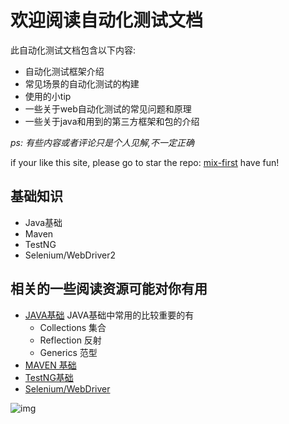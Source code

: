 # 欢迎阅读自动化测试文档

此自动化测试文档包含以下内容:

- 自动化测试框架介绍
- 常见场景的自动化测试的构建
- 使用的小tip
- 一些关于web自动化测试的常见问题和原理
- 一些关于java和用到的第三方框架和包的介绍

*ps: 有些内容或者评论只是个人见解,不一定正确*

if your like this site, please go to star the repo: [mix-first](https://github.com/ideasfortester/mixed-first)
have fun!

## 基础知识

* Java基础
* Maven
* TestNG
* Selenium/WebDriver2

## 相关的一些阅读资源可能对你有用

 - [JAVA基础](https://docs.oracle.com/javase/tutorial/)
    JAVA基础中常用的比较重要的有
    * Collections 集合
    * Reflection 反射
    * Generics 范型 
 - [MAVEN 基础](http://wiki.jikexueyuan.com/project/maven/)
 - [TestNG基础](http://www.jianshu.com/p/d430c78016e6)
 - [Selenium/WebDriver](https://github.com/fool2fish/selenium-doc/blob/master/official-site/selenium-web-driver.md)

![img](../pics/JAVA_BASIC.png)

